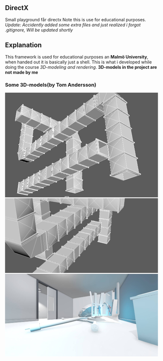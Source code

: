 ## DirectX
Small playground får directx
Note this is use for educational purposes.
*Update: Accidently added some extra files and just realized i forgot .gitignore, Will be updated shortly*

## Explanation
This framework is used for educational purposes an **Malmö University**, when handed out it is basically just a shell. This is what i developed while doing the course *3D-modeling and rendering*. **3D-models in the project are not made by me**

### Some 3D-models(by Tom Andersson)
![Some models made as assets for a game](https://github.com/Tomdozz/DirectX/blob/master/pipes.png)
![Some models made as assets for a game](https://github.com/Tomdozz/DirectX/blob/master/pipes2.png)
![Scene from the game tempus](https://github.com/Tomdozz/DirectX/blob/master/32644343_10212082383671224_1003683176461107200_n.jpg)

